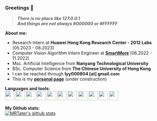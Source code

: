 ### Greetings 👋  
> ***There is no place like 127.0.0.1***  
> ***And things are not always #000000 or #FFFFFF***

**About me:**  
* Research Intern at **Huawei Hong Kong Research Center - 2012 Labs** (05.2023 - 08.2023)
* Computer Vision Algorithm Intern Engineer at **[SmartMore](https://smartmore.global/)** (06.2022 - 11.2022)
* Msc. Artificial Intelligence from **Nanyang Technological University**
* BSc. Computer Science from **The Chinese University of Hong Kong**
* I can be reached through **lyy000804 [at] gmail.com**
* This is my **[personal page](https://mrtater.github.io/)** (under construction)

**Languages and tools:**  
<img height="30" src="https://cdn.jsdelivr.net/gh/devicons/devicon/icons/c/c-original.svg"/>
<img height="30" src="https://cdn.jsdelivr.net/gh/devicons/devicon/icons/java/java-original.svg"/>
<img height="30" src="https://cdn.jsdelivr.net/gh/devicons/devicon/icons/javascript/javascript-original.svg"/>
<img height="30" src="https://cdn.jsdelivr.net/gh/devicons/devicon/icons/rust/rust-plain.svg" />
<img height="30" src="https://cdn.jsdelivr.net/gh/devicons/devicon/icons/python/python-original.svg" />
<img height="30" src="https://cdn.jsdelivr.net/gh/devicons/devicon/icons/pytorch/pytorch-original.svg"/>
<img height="30" src="https://cdn.jsdelivr.net/gh/devicons/devicon/icons/git/git-original.svg" />
<img height="30" src="https://cdn.jsdelivr.net/gh/devicons/devicon/icons/docker/docker-original.svg" />
<img height="30" src="https://cdn.jsdelivr.net/gh/devicons/devicon/icons/vim/vim-original.svg" />
<img height="30" src="https://cdn.jsdelivr.net/gh/devicons/devicon/icons/vscode/vscode-original.svg" />
<img height="30" src="https://cdn.jsdelivr.net/gh/devicons/devicon/icons/jetbrains/jetbrains-original.svg" />

**My Github stats:**  
[![MRTater's github stats](https://github-readme-stats.vercel.app/api?username=MRTater&count_private=true&show_icons=true&theme=radical)](https://github.com/anuraghazra/github-readme-stats)

